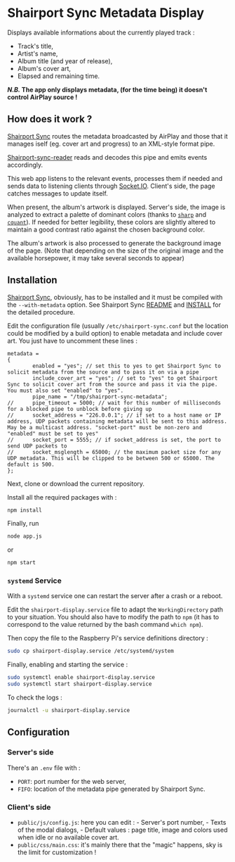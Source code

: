 # Shairport Sync Metadata Display

Displays available informations about the currently played track :

- Track's title,
- Artist's name,
- Album title (and year of release),
- Album's cover art,
- Elapsed and remaining time.

__*N.B.* The app only displays metadata, (for the time being) it doesn't control AirPlay source !__

## How does it work ?

[Shairport Sync](https://github.com/mikebrady/shairport-sync) routes the metadata broadcasted by AirPlay and those that it manages iself (eg. cover art and progress) to an XML-style format pipe.

[Shairport-sync-reader](https://github.com/roblan/shairport-sync-reader) reads and decodes this pipe and emits events accordingly.

This web app listens to the relevant events, processes them if needed and sends data to listening clients through [Socket.IO](https://socket.io). Client's side, the page catches messages to update itself.

When present, the album's artwork is displayed. Server's side, the image is analyzed to extract a palette of dominant colors (thanks to [`sharp`](https://github.com/lovell/sharp) and [`cquant`](https://github.com/xVanTuring/cquant)). If needed for better legibility, these colors are slightly altered to maintain a good contrast ratio against the chosen background color.

The album's artwork is also processed to generate the background image of the page. (Note that depending on the size of the original image and the available horsepower, it may take several seconds to appear)

## Installation

[Shairport Sync](https://github.com/mikebrady/shairport-sync), obviously, has to be installed and it must be compiled with the `--with-metadata` option. See Shairport Sync [README](https://github.com/mikebrady/shairport-sync) and [INSTALL](https://github.com/mikebrady/shairport-sync/blob/master/INSTALL.md) for the detailed procedure.

Edit the configuration file (usually `/etc/shairport-sync.conf` but the location could be modified by a build option) to enable metadata and include cover art. You just have to uncomment these lines :

```
metadata =
{
        enabled = "yes"; // set this to yes to get Shairport Sync to solicit metadata from the source and to pass it on via a pipe
        include_cover_art = "yes"; // set to "yes" to get Shairport Sync to solicit cover art from the source and pass it via the pipe. You must also set "enabled" to "yes".
        pipe_name = "/tmp/shairport-sync-metadata";
//      pipe_timeout = 5000; // wait for this number of milliseconds for a blocked pipe to unblock before giving up
//      socket_address = "226.0.0.1"; // if set to a host name or IP address, UDP packets containing metadata will be sent to this address. May be a multicast address. "socket-port" must be non-zero and "enabled" must be set to yes"
//      socket_port = 5555; // if socket_address is set, the port to send UDP packets to
//      socket_msglength = 65000; // the maximum packet size for any UDP metadata. This will be clipped to be between 500 or 65000. The default is 500.
};
```

Next, clone or download the current repository.

Install all the required packages with :

```bash
npm install
```

Finally, run 

```bash
node app.js
```

or

```bash
npm start
```

### `systemd` Service

With a `systemd` service one can restart the server after a crash or a reboot.

Edit the `shairport-display.service` file to adapt the `WorkingDirectory` path to your situation. You should also have to modify the path to `npm` (it has to correspond to the value returned by the bash command `which npm`).

Then copy the file to the Raspberry Pi's service definitions directory :

```bash
sudo cp shairport-display.service /etc/systemd/system
```

Finally, enabling and starting the service :

```bash
sudo systemctl enable shairport-display.service
sudo systemctl start shairport-display.service
```

To check the logs :

```bash
journalctl -u shairport-display.service
```

## Configuration

### Server's side

There's an `.env` file with :

- `PORT`: port number for the web server,
- `FIFO`: location of the metadata pipe generated by Shairport Sync.

### Client's side

- `public/js/config.js`: here you can edit :
        - Server's port number,
        - Texts of the modal dialogs,
        - Default values : page title, image and colors used when idle or no available cover art.
- `public/css/main.css`: it's mainly there that the "magic" happens, sky is the limit for customization !

